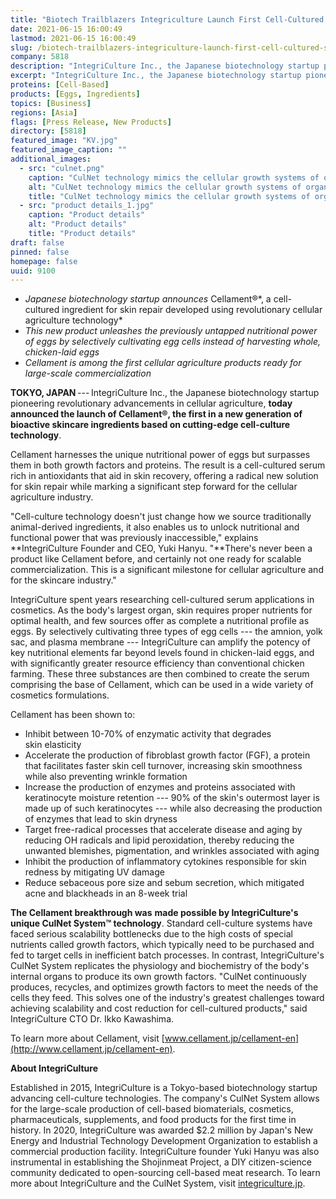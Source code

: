 ```yaml
---
title: "Biotech Trailblazers Integriculture Launch First Cell-Cultured Skincare Ingredient"
date: 2021-06-15 16:00:49
lastmod: 2021-06-15 16:00:49
slug: /biotech-trailblazers-integriculture-launch-first-cell-cultured-skincare-ingredient
company: 5818
description: "IntegriCulture Inc., the Japanese biotechnology startup pioneering revolutionary advancements in cellular agriculture, today announced the launch of Cellament®️, the first in a new generation of bioactive skincare ingredients based on cutting-edge cell-culture technology."
excerpt: "IntegriCulture Inc., the Japanese biotechnology startup pioneering revolutionary advancements in cellular agriculture, today announced the launch of Cellament®️, the first in a new generation of bioactive skincare ingredients based on cutting-edge cell-culture technology."
proteins: [Cell-Based]
products: [Eggs, Ingredients]
topics: [Business]
regions: [Asia]
flags: [Press Release, New Products]
directory: [5818]
featured_image: "KV.jpg"
featured_image_caption: ""
additional_images:
  - src: "culnet.png"
    caption: "CulNet technology mimics the cellular growth systems of organs connected by blood vessels."
    alt: "CulNet technology mimics the cellular growth systems of organs connected by blood vessels."
    title: "CulNet technology mimics the cellular growth systems of organs connected by blood vessels."
  - src: "product details_1.jpg"
    caption: "Product details"
    alt: "Product details"
    title: "Product details"
draft: false
pinned: false
homepage: false
uuid: 9100
---
```

-   *Japanese biotechnology startup announces* Cellament®️*, a
    cell-cultured ingredient for skin repair developed using
    revolutionary cellular agriculture technology*
-   *This new product unleashes the previously untapped nutritional
    power of eggs by selectively cultivating egg cells instead of
    harvesting whole, chicken-laid eggs*
-   *Cellament is among the first cellular agriculture products ready
    for large-scale commercialization*

**TOKYO, JAPAN** --- IntegriCulture Inc., the Japanese biotechnology
startup pioneering revolutionary advancements in cellular agriculture,
**today announced the launch of Cellament®️, the first in a new
generation of bioactive skincare ingredients based on cutting-edge
cell-culture technology**.

Cellament harnesses the unique nutritional power of eggs but surpasses
them in both growth factors and proteins. The result is a cell-cultured
serum rich in antioxidants that aid in skin recovery, offering a radical
new solution for skin repair while marking a significant step forward
for the cellular agriculture industry.

"Cell-culture technology doesn't just change how we source traditionally
animal-derived ingredients, it also enables us to unlock nutritional and
functional power that was previously inaccessible," explains
**IntegriCulture Founder and CEO, Yuki Hanyu. "**There's never been a
product like Cellament before, and certainly not one ready for scalable
commercialization. This is a significant milestone for cellular
agriculture and for the skincare industry."

IntegriCulture spent years researching cell-cultured serum applications
in cosmetics. As the body's largest organ, skin requires proper
nutrients for optimal health, and few sources offer as complete a
nutritional profile as eggs. By selectively cultivating three types of
egg cells --- the amnion, yolk sac, and plasma membrane ---
IntegriCulture can amplify the potency of key nutritional elements far
beyond levels found in chicken-laid eggs, and with significantly greater
resource efficiency than conventional chicken farming. These three
substances are then combined to create the serum comprising the base of
Cellament, which can be used in a wide variety of
cosmetics formulations.

Cellament has been shown to:

-   Inhibit between 10-70% of enzymatic activity that degrades
    skin elasticity
-   Accelerate the production of fibroblast growth factor (FGF), a
    protein that facilitates faster skin cell turnover, increasing skin
    smoothness while also preventing wrinkle formation
-   Increase the production of enzymes and proteins associated with
    keratinocyte moisture retention --- 90% of the skin's outermost
    layer is made up of such keratinocytes --- while also decreasing the
    production of enzymes that lead to skin dryness
-   Target free-radical processes that accelerate disease and aging by
    reducing OH radicals and lipid peroxidation, thereby reducing the
    unwanted blemishes, pigmentation, and wrinkles associated with aging
-   Inhibit the production of inflammatory cytokines responsible for
    skin redness by mitigating UV damage
-   Reduce sebaceous pore size and sebum secretion, which mitigated acne
    and blackheads in an 8-week trial

**The Cellament breakthrough was** **made possible by IntegriCulture's
unique CulNet System™ technology**. Standard cell-culture systems have
faced serious scalability bottlenecks due to the high costs of special
nutrients called growth factors, which typically need to be purchased
and fed to target cells in inefficient batch processes. In contrast,
IntegriCulture's CulNet System replicates the physiology and
biochemistry of the body's internal organs to produce its own growth
factors. "CulNet continuously produces, recycles, and optimizes growth
factors to meet the needs of the cells they feed. This solves one of the
industry's greatest challenges toward achieving scalability and cost
reduction for cell-cultured products," said IntegriCulture CTO Dr.
Ikko Kawashima.

To learn more about Cellament, visit
[www.cellament.jp/cellament-en](http://www.cellament.jp/cellament-en).

**About IntegriCulture**

Established in 2015, IntegriCulture is a Tokyo-based biotechnology
startup advancing cell-culture technologies. The company's CulNet System
allows for the large-scale production of cell-based biomaterials,
cosmetics, pharmaceuticals, supplements, and food products for the first
time in history. In 2020, IntegriCulture was awarded \$2.2 million by
Japan's New Energy and Industrial Technology Development Organization to
establish a commercial production facility. IntegriCulture founder Yuki
Hanyu was also instrumental in establishing the Shojinmeat Project, a
DIY citizen-science community dedicated to open-sourcing cell-based meat
research. To learn more about IntegriCulture and the CulNet System,
visit [integriculture.jp](https://integriculture.jp/?locale=en).
